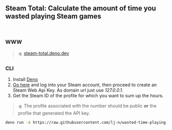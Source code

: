 ## Steam Total: Calculate the amount of time you wasted playing Steam games

<br />

### WWW

> 🛸 [steam-total.deno.dev](https://steam-total.deno.dev/)

### CLI

1. Install [Deno](https://deno.land/manual@v1.30.0/getting_started/installation)
2. [Go here](https://steamcommunity.com/dev/apikey) and log into your Steam account, then proceed to create an Steam Web Api Key.
   As domain url just use _127.0.0.1_.
3. Get the Steam ID of the profile for which you want to sum up the hours.

> 🛸 The profile associated with the number should be public **or** the profile that generated the API key.

```bash
deno run -A https://raw.githubusercontent.com/lj-n/wasted-time-playing-games/main/cli.ts --apiKey="Steam Api Key here" --steamId="Steam User ID here"
```
